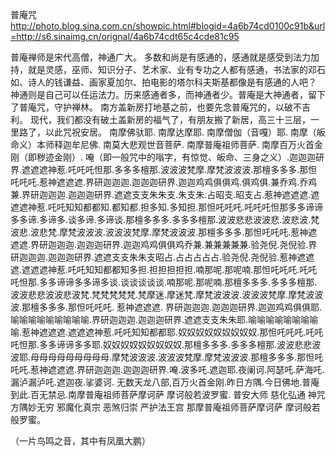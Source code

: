 普庵咒
http://photo.blog.sina.com.cn/showpic.html#blogid=4a6b74cd0100c91b&url=http://s6.sinaimg.cn/orignal/4a6b74cdt65c4cde81c95
 
普庵禅师是宋代高僧，神通广大。
   多数和尚是有感通的，感通就是感受到法力加持，就是灵感，巫师、知识分子、艺术家、业有专功之人都有感通，书法家的邓石如、诗人的钱谦益、画家夏加尔、拍电影的塔尔科夫斯基都像是有感通的人吧？
  神通则是自己可以任运法力。历来感通者多，而神通者少。普庵是大神通者，留下了普庵咒，守护禅林。
南方盖新房打地基之前，也要先念普庵咒的，以破不吉利。
   现代，我们都没有破土盖新房的福气了，有朋友搬了新居，高三十三层，一里路了，以此咒祝安居。
南摩佛驮耶.
南摩达摩耶.
南摩僧伽（音嘎）耶.
南摩（皈命义）本师释迦牟尼佛.
南莫大悲观世音菩萨.
南摩普庵祖师菩萨.
南摩百万火首金刚（即秽迹金刚）.
唵（即一般咒中的嗡字，有惊觉、皈命、三身之义）.迦迦迦研界.遮遮遮神惹.吒吒吒怛那.多多多檀那.波波波梵摩.摩梵波波波.那檀多多多.那怛吒吒吒.惹神遮遮遮.界研迦迦迦.迦迦迦研界.迦迦鸡鸡俱俱鸡.俱鸡俱.兼乔鸡.乔鸡兼.界研迦迦迦.迦迦迦研界.遮遮支支朱朱支.朱支朱.占昭支.昭支占.惹神遮遮遮.遮遮遮神惹.吒吒知知都都知.都知都.担多知.多知担.那怛吒吒吒.吒吒吒怛那多多谛谛多多谛.多谛多.谈多谛.多谛谈.那檀多多多.多多多檀那.波波悲悲波波悲.波悲波.梵波悲.波悲梵.摩梵波波波.波波波梵摩.摩梵波波波.那檀多多多.那怛吒吒吒.惹神遮遮遮.界研迦迦迦.迦迦迦研界.迦迦鸡鸡俱俱鸡乔兼.兼兼兼兼兼.验尧倪.尧倪验.界研迦迦迦.迦迦迦研界.遮遮支支朱朱支昭占.占占占占占.验尧倪.尧倪验.惹神遮遮遮.遮遮遮神惹.吒吒知知都都知多担.担担担担担.喃那呢.那呢喃.那怛吒吒吒.吒吒吒怛那.多多谛谛多多谛多谈.谈谈谈谈谈.喃那呢.那呢喃.那檀多多多.多多多檀那.波波悲悲波波悲波梵.梵梵梵梵梵.梵摩迷.摩迷梵.摩梵波波波.波波波梵摩.摩梵波波波.那檀多多多.那怛吒吒吒. 惹神遮遮遮. 界研迦迦迦.迦迦迦研界.迦迦鸡鸡俱俱耶.喻喻喻喻喻喻喻喻喻.界研迦迦迦.迦迦迦研界.遮遮支支朱朱耶.喻喻喻喻喻喻喻喻喻.惹神遮遮遮.遮遮遮神惹.吒吒知知都都耶.奴奴奴奴奴奴奴奴奴.那怛吒吒吒.吒吒吒怛那.多多谛谛多多耶.奴奴奴奴奴奴奴奴奴.那檀多多多.多多多檀那.波波悲悲波波耶.母母母母母母母母母.摩梵波波波.波波波梵摩.摩梵波波波.那檀多多多.那怛吒吒吒.惹神遮遮遮.界研迦迦迦.迦迦迦研界.唵.波多吒.遮迦耶.夜阑诃.阿瑟吒.萨海吒.漏泸漏泸吒.遮迦夜.挲婆诃.
无数天龙八部,百万火首金刚.昨日方隅.今日佛地.普庵到此.百无禁忌.南摩普庵祖师菩萨摩诃萨 摩诃般若波罗蜜.
普安大师 慈化弘通 神咒方隅妙无穷 邪魔化真宗 恶煞归崇 严护法王宫  那摩普庵祖师菩萨摩诃萨 摩诃般若般罗蜜。
 
（一片鸟鸣之音，其中有凤凰大鹏）
 
